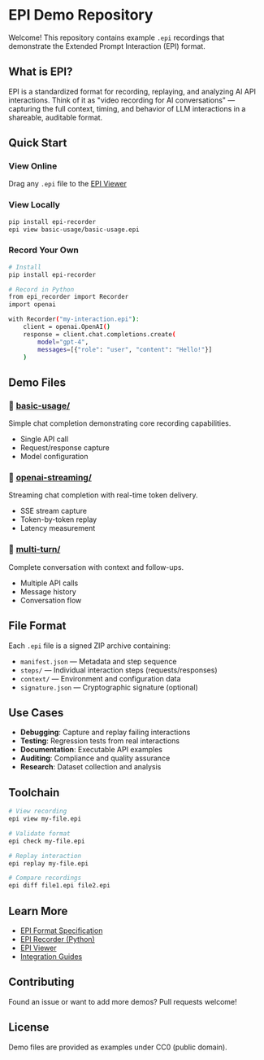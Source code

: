# EPI Demo Repository

Welcome! This repository contains example `.epi` recordings that demonstrate the Extended Prompt Interaction (EPI) format.

## What is EPI?

EPI is a standardized format for recording, replaying, and analyzing AI API interactions. Think of it as "video recording for AI conversations" — capturing the full context, timing, and behavior of LLM interactions in a shareable, auditable format.

## Quick Start

### View Online
Drag any `.epi` file to the [EPI Viewer](https://epi-viewer.example.com)

### View Locally
```bash
pip install epi-recorder
epi view basic-usage/basic-usage.epi
```

### Record Your Own
```bash
# Install
pip install epi-recorder

# Record in Python
from epi_recorder import Recorder
import openai

with Recorder("my-interaction.epi"):
    client = openai.OpenAI()
    response = client.chat.completions.create(
        model="gpt-4",
        messages=[{"role": "user", "content": "Hello!"}]
    )
```

## Demo Files

### 🎯 [basic-usage/](./basic-usage)
Simple chat completion demonstrating core recording capabilities.
- Single API call
- Request/response capture
- Model configuration

### 🌊 [openai-streaming/](./openai-streaming)
Streaming chat completion with real-time token delivery.
- SSE stream capture
- Token-by-token replay
- Latency measurement

### 💬 [multi-turn/](./multi-turn)
Complete conversation with context and follow-ups.
- Multiple API calls
- Message history
- Conversation flow

## File Format

Each `.epi` file is a signed ZIP archive containing:
- `manifest.json` — Metadata and step sequence
- `steps/` — Individual interaction steps (requests/responses)
- `context/` — Environment and configuration data
- `signature.json` — Cryptographic signature (optional)

## Use Cases

- **Debugging**: Capture and replay failing interactions
- **Testing**: Regression tests from real interactions
- **Documentation**: Executable API examples
- **Auditing**: Compliance and quality assurance
- **Research**: Dataset collection and analysis

## Toolchain

```bash
# View recording
epi view my-file.epi

# Validate format
epi check my-file.epi

# Replay interaction
epi replay my-file.epi

# Compare recordings
epi diff file1.epi file2.epi
```

## Learn More

- [EPI Format Specification](https://github.com/EPI-spec/spec)
- [EPI Recorder (Python)](https://github.com/yourusername/epi-recorder)
- [EPI Viewer](https://epi-viewer.example.com)
- [Integration Guides](https://docs.epi-format.org)

## Contributing

Found an issue or want to add more demos? Pull requests welcome!

## License

Demo files are provided as examples under CC0 (public domain).
